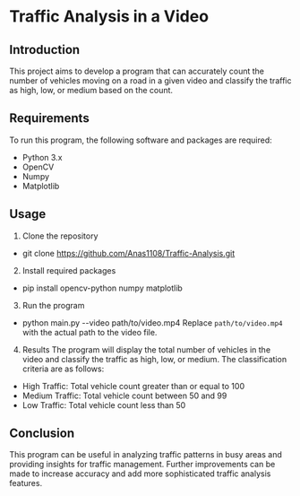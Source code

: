 # Traffic Analysis in a Video

## Introduction
This project aims to develop a program that can accurately count the number of vehicles moving on a road in a given video and classify the traffic as high, low, or medium based on the count. 

## Requirements
To run this program, the following software and packages are required:
* Python 3.x
* OpenCV
* Numpy
* Matplotlib

## Usage
1. Clone the repository
- git clone https://github.com/Anas1108/Traffic-Analysis.git

2. Install required packages
- pip install opencv-python numpy matplotlib

3. Run the program
- python main.py --video path/to/video.mp4
Replace `path/to/video.mp4` with the actual path to the video file.

4. Results
The program will display the total number of vehicles in the video and classify the traffic as high, low, or medium. The classification criteria are as follows:
- High Traffic: Total vehicle count greater than or equal to 100
- Medium Traffic: Total vehicle count between 50 and 99
- Low Traffic: Total vehicle count less than 50

## Conclusion
This program can be useful in analyzing traffic patterns in busy areas and providing insights for traffic management. Further improvements can be made to increase accuracy and add more sophisticated traffic analysis features.
